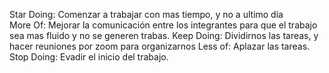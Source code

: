 Star Doing: Comenzar a trabajar con mas tiempo, y no a ultimo día    
More Of: Mejorar la comunicación entre los integrantes para que el trabajo sea mas fluido y no se generen trabas.
Keep Doing: Dividirnos las tareas, y hacer reuniones por zoom para organizarnos
Less of:  Aplazar las tareas.
Stop Doing: Evadir el inicio del trabajo. 